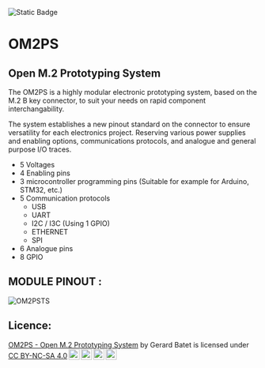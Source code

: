 ![Static Badge](https://img.shields.io/badge/Current_Version-v1.0-green?style=for-the-badge)
# OM2PS
Open M.2 Prototyping System
--

The OM2PS is a highly modular electronic prototyping system, based on the M.2 B key connector, to suit your needs on rapid component interchangability. 

The system establishes a new pinout standard on the connector to ensure versatility for each electronics project. Reserving various power supplies and enabling options, communications protocols, and analogue and general purpose I/O traces.

 - 5 Voltages
 - 4 Enabling pins
 - 3 microcontroller programming pins (Suitable for example for Arduino, STM32, etc.)
 - 5 Communication protocols
   -  USB
   -  UART
   -  I2C / I3C (Using 1 GPIO)
   -  ETHERNET
   -  SPI
 - 6 Analogue pins
 - 8 GPIO

MODULE PINOUT :
--

![OM2PSTS](https://github.com/user-attachments/assets/e20cd4f3-6c0c-49b7-8db2-7a759721c96f)

Licence:
---------------
<p xmlns:cc="http://creativecommons.org/ns#" xmlns:dct="http://purl.org/dc/terms/"><a property="dct:title" rel="cc:attributionURL" href="https://github.com/b3rax/OM2PS">OM2PS - Open M.2 Prototyping System</a> by <span property="cc:attributionName">Gerard Batet</span> is licensed under <a href="https://creativecommons.org/licenses/by-nc-sa/4.0/?ref=chooser-v1" target="_blank" rel="license noopener noreferrer" style="display:inline-block;">CC BY-NC-SA 4.0<img style="height:22px!important;margin-left:3px;vertical-align:text-bottom;" src="https://mirrors.creativecommons.org/presskit/icons/cc.svg?ref=chooser-v1" alt=""><img style="height:22px!important;margin-left:3px;vertical-align:text-bottom;" src="https://mirrors.creativecommons.org/presskit/icons/by.svg?ref=chooser-v1" alt=""><img style="height:22px!important;margin-left:3px;vertical-align:text-bottom;" src="https://mirrors.creativecommons.org/presskit/icons/nc.svg?ref=chooser-v1" alt=""><img style="height:22px!important;margin-left:3px;vertical-align:text-bottom;" src="https://mirrors.creativecommons.org/presskit/icons/sa.svg?ref=chooser-v1" alt=""></a></p>
